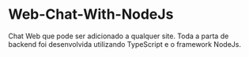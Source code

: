 # Web-Chat-With-NodeJs
Chat Web que pode ser adicionado a qualquer site. Toda a parta de backend foi desenvolvida utilizando TypeScript e o framework NodeJs.
